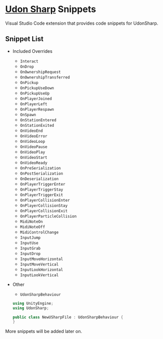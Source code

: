 # [Udon Sharp](https://github.com/MerlinVR/UdonSharp) Snippets #
Visual Studio Code extension that provides code snippets for UdonSharp.

## Snippet List
* Included Overrides
    * `Interact`
    * `OnDrop`
    * `OnOwnershipRequest`
    * `OnOwnershipTransferred`
    * `OnPickup`
    * `OnPickupUseDown`
    * `OnPickupUseUp`
    * `OnPlayerJoined`
    * `OnPlayerLeft`
    * `OnPlayerRespawn`
    * `OnSpawn`
    * `OnStationEntered`
    * `OnStationExited`
    * `OnVideoEnd`
    * `OnVideoError`
    * `OnVideoLoop`
    * `OnVideoPause`
    * `OnVideoPlay`
    * `OnVideoStart`
    * `OnVideoReady`
    * `OnPreSerialization`
    * `OnPostSerialization`
    * `OnDeserialization`
    * `OnPlayerTriggerEnter`
    * `OnPlayerTriggerStay`
    * `OnPlayerTriggerExit`
    * `OnPlayerCollisionEnter`
    * `OnPlayerCollisionStay`
    * `OnPlayerCollisionExit`
    * `OnPlayerParticleCollision`
    * `MidiNoteOn`
    * `MidiNoteOff`
    * `MidiControlChange`
    * `InputJump`
    * `InputUse`
    * `InputGrab`
    * `InputDrop`
    * `InputMoveHorizontal`
    * `InputMoveVertical`
    * `InputLookHorizontal`
    * `InputLookVertical`

* Other
    * `UdonSharpBehaviour`
    ```cs
    using UnityEngine;
    using UdonSharp;

    public class NewUSharpFile : UdonSharpBehaviour {
    }
    ```

More snippets will be added later on.